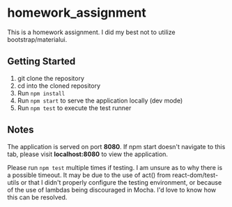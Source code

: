# homework_assignment
This is a homework assignment. I did my best not to utilize bootstrap/materialui.

## Getting Started
1. git clone the repository
2. cd into the cloned repository
3. Run `npm install` 
4. Run `npm start` to serve the application locally (dev mode)
5. Run `npm test` to execute the test runner

## Notes
The application is served on port **8080**. If npm start doesn't navigate to this tab, please visit **localhost:8080** to view the application.

Please run `npm test` multiple times if testing. I am unsure as to why there is a possible timeout. It may be due to the use of act() from react-dom/test-utils or that I didn't properly configure the testing environment, or because of the use of lambdas being discouraged in Mocha. I'd love to know how this can be resolved.